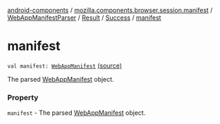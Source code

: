[android-components](../../../../index.md) / [mozilla.components.browser.session.manifest](../../../index.md) / [WebAppManifestParser](../../index.md) / [Result](../index.md) / [Success](index.md) / [manifest](./manifest.md)

# manifest

`val manifest: `[`WebAppManifest`](../../../-web-app-manifest/index.md) [(source)](https://github.com/mozilla-mobile/android-components/blob/master/components/browser/session/src/main/java/mozilla/components/browser/session/manifest/WebAppManifestParser.kt#L23)

The parsed [WebAppManifest](../../../-web-app-manifest/index.md) object.

### Property

`manifest` - The parsed [WebAppManifest](../../../-web-app-manifest/index.md) object.